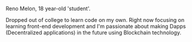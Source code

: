 Reno Melon, 18 year-old 'student'.

Dropped out of college to learn code on my own. Right now focusing on learning front-end development and I'm passionate about making Dapps (Decentralized applications)
in the future using Blockchain technology. 


<!---
Reno-Melon/Reno-Melon is a ✨ special ✨ repository because its `README.md` (this file) appears on your GitHub profile.
You can click the Preview link to take a look at your changes.
--->
